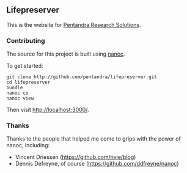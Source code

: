 ## Lifepreserver

This is the website for [Pentandra Research Solutions](https://pentandra.com/).

### Contributing

The source for this project is built using [nanoc](http://nanoc.ws/).

To get started:

```
git clone http://github.com/pentandra/lifepreserver.git
cd lifepreserver
bundle
nanoc co
nanoc view
```
Then visit [http://localhost:3000/](http://localhost:3000/).

### Thanks

Thanks to the people that helped me come to grips with the power of nanoc,
including:

* Vincent Driessen (https://github.com/nvie/blog)
* Dennis Defreyne, of course (https://github.com/ddfreyne/nanoc)
